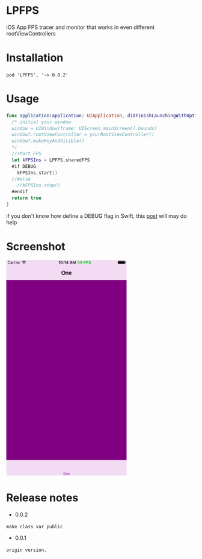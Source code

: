 # LPFPS
iOS App FPS tracer and monitor that works in even different rootViewControllers

# Installation

`pod 'LPFPS', '~> 0.0.2'`

# Usage

```swift
func application(application: UIApplication, didFinishLaunchingWithOptions launchOptions: [NSObject: AnyObject]?) -> Bool {
  /* initial your window
  window = UIWindow(frame: UIScreen.mainScreen().bounds)
  window?.rootViewController = yourRootViewController()
  window?.makeKeyAndVisible()
  */
  //start FPS 
  let kFPSIns = LPFPS.sharedFPS
  #if DEBUG
    kFPSIns.start()
  //#else
    //kFPSIns.stop()
  #endif
  return true
}
```
if you don't know how define a DEBUG flag in Swift, this [post](http://litt1e-p.github.io/2016/06/03/swift-debug-flag/) will may do help

# Screenshot

<img src="screenshot.gif" width="320">

# Release notes

- 0.0.2

`make class var public`

- 0.0.1

`origin version.`
